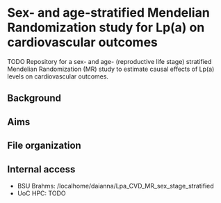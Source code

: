 
# Sex- and age-stratified Mendelian Randomization study for Lp(a) on cardiovascular outcomes

TODO
Repository for a sex- and age- (reproductive life stage) stratified Mendelian Randomization (MR) study to estimate causal effects of Lp(a) levels on cardiovascular outcomes. 

## Background

## Aims

## File organization 

## Internal access

- BSU Brahms: /localhome/daianna/Lpa_CVD_MR_sex_stage_stratified
- UoC HPC: TODO


